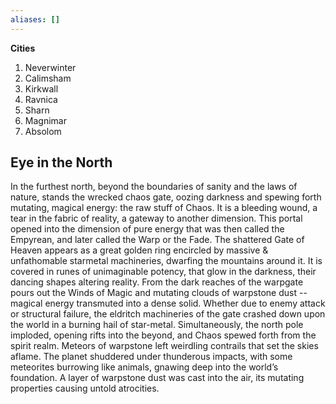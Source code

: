 ```yaml
---
aliases: []
---
```


**Cities**
1. Neverwinter
2. Calimsham
3. Kirkwall
4. Ravnica
5. Sharn
6. Magnimar
7. Absolom

## Eye in the North
In the furthest north, beyond the boundaries of sanity and the laws of nature, stands the wrecked chaos gate, oozing darkness and spewing forth mutating, magical energy: the raw stuff of Chaos. It is a bleeding wound, a tear in the fabric of reality, a gateway to another dimension.
This portal opened into the dimension of pure energy that was then called the Empyrean, and later called the Warp or the Fade.
The shattered Gate of Heaven appears as a great golden ring encircled by massive & unfathomable starmetal machineries, dwarfing the mountains around it. It is covered in runes of unimaginable potency, that glow in the darkness, their dancing shapes altering reality. From the dark reaches of the warpgate pours out the Winds of Magic and mutating clouds of warpstone dust -- magical energy transmuted into a dense solid.
Whether due to enemy attack or structural failure, the eldritch machineries of the gate crashed down upon the world in a burning hail of star-metal. Simultaneously, the north pole imploded, opening rifts into the beyond, and Chaos spewed forth from the spirit realm.
Meteors of warpstone left weirdling contrails that set the skies aflame. The planet shuddered under thunderous impacts, with some meteorites burrowing like animals, gnawing deep into the world’s foundation. A layer of warpstone dust was cast into the air, its mutating properties causing untold atrocities.

